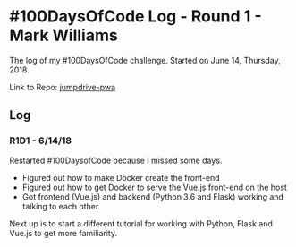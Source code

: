 # #100DaysOfCode Log - Round 1 - Mark Williams

The log of my #100DaysOfCode challenge. Started on June 14, Thursday, 2018.

Link to Repo: [jumpdrive-pwa](https://github.com/mark-w-325/jumpdrive-pwa.git)

## Log

### R1D1 - 6/14/18
Restarted #100DaysofCode because I missed some days.
* Figured out how to make Docker create the front-end
* Figured out how to get Docker to serve the Vue.js front-end on the host
* Got frontend (Vue.js) and backend (Python 3.6 and Flask) working and talking to each other

Next up is to start a different tutorial for working with Python, Flask and Vue.js to get more familiarity.
